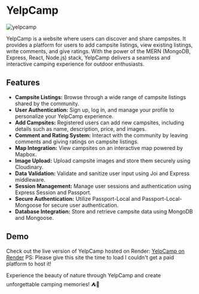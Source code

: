 # YelpCamp

![yelpcamp](https://github.com/Kalyanimalokar/YelpCampWebsite/assets/82643974/7954a57c-3df1-45ba-b6b3-8572598e3178)

YelpCamp is a website where users can discover and share campsites. It provides a platform for users to add campsite listings, view existing listings, write comments, and give ratings. With the power of the MERN (MongoDB, Express, React, Node.js) stack, YelpCamp delivers a seamless and interactive camping experience for outdoor enthusiasts.

## Features

- **Campsite Listings:** Browse through a wide range of campsite listings shared by the community.
- **User Authentication:** Sign up, log in, and manage your profile to personalize your YelpCamp experience.
- **Add Campsites:** Registered users can add new campsites, including details such as name, description, price, and images.
- **Comment and Rating System:** Interact with the community by leaving comments and giving ratings on campsite listings.
- **Map Integration:** View campsites on an interactive map powered by Mapbox.
- **Image Upload:** Upload campsite images and store them securely using Cloudinary.
- **Data Validation:** Validate and sanitize user input using Joi and Express middleware.
- **Session Management:** Manage user sessions and authentication using Express Session and Passport.
- **Secure Authentication:** Utilize Passport-Local and Passport-Local-Mongoose for secure user authentication.
- **Database Integration:** Store and retrieve campsite data using MongoDB and Mongoose.


## Demo

Check out the live version of YelpCamp hosted on Render: [YelpCamp on Render](https://yelpcampwebapp.onrender.com/) 
PS: Please give this site the time to load I couldn't get a paid platform to host it!

Experience the beauty of nature through YelpCamp and create unforgettable camping memories! ⛺️🌲

